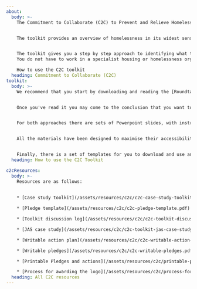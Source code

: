 ```yaml
---
about:
  body: >-
    The Commitment to Collaborate (C2C) to Prevent and Relieve Homelessness Toolkit has been developed by the WMCA Homelessness Taskforce in partnership with Birmingham Voluntary Service Council (BVSC) to support organisations and partnerships across the region to think about what actions they can take to prevent and relieve homelessness.


    The toolkit provides an overview of homelessness in its widest sense and has been designed to help organisations and partnerships work through possible changes that they can make to prevent homelessness at the earliest opportunity, including when the presenting issue is not identified as having an obvious link to homelessness. 


    The toolkit gives you a step by step approach to identifying what the issues and gaps are for the people you work with and how you can help to tackle those issues and gaps.
    You do not have to work in a specialist housing or homelessness organisation to use this toolkit. Any organisation or business can make a contribution to preventing homelessness. 

    How to use the C2C toolkit
  heading: Commitment to Collaborate (C2C)
toolkit:
  body: >-
    We recommend that you start by downloading and reading the [Roundtable Approach toolkit guide](/assets/resources/c2c/c2c-roundtable-slides.pptx). This gives you the background information you'll need to get started.


    Once you've read it you may come to the conclusion that you want to use the alternative version we have prepared with a case study for you to use, in which case look at the [Case Study Approach toolkit guide](/assets/resources/c2c/c2c-case-study-slides.pptx).


    For both approaches there are sets of Powerpoint slides, with instructions in the notes section, for both approaches.


    All the materials have been designed to maximise their accessibility and ease of use electronically so you should not have to print the main documents.


    Finally, there is a set of templates for you to download and use and an explanation of the process for awarding organisations the C2C logo.
  heading: How to use the C2C Toolkit

c2cResources:
  body: >-
    Resources are as follows:
    
    
    * [Case study toolkit](/assets/resources/c2c/c2c-case-study-toolkit-guide.pdf)

    * [Pledge template](/assets/resources/c2c/c2c-pledge-template.pdf)

    * [Toolkit discussion log](/assets/resources/c2c/c2c-toolkit-discussion-log.pdf)

    * [JAS case study](/assets/resources/c2c/c2c-toolkit-jas-case-study.pdf)

    * [Writable action plan](/assets/resources/c2c/c2c-writable-action-plan.pdf)

    * [Writable pledges](/assets/resources/c2c/c2c-writable-pledges.pdf)

    * [Printable Pledges and actions](/assets/resources/c2c/printable-pledges-and-actions-copy.pdf)

    * [Process for awarding the logo](/assets/resources/c2c/process-for-awarding-the-logo.pdf)
  heading: All C2C resources
---
```

